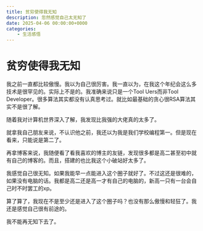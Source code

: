 ```yaml
---
title: 贫穷使得我无知
description: 忽然感觉自己太无知了
date: 2025-04-06 00:00:00+0000
categories:
    - 生活感悟
---
```


# 贫穷使得我无知

我之前一直都比较傲慢。我以为自己很厉害。我一直以为，在我这个年纪会这么多技术是很罕见的。实际上不是的。我准确来说只是一个Tool Uers而非Tool Developer。很多算法其实都没有认真思考过。就比如最基础的贪心很RSA算法其实不是很了解。

随着我对计算机世界深入了解，我发现比我强的大佬真的太多了。

就拿我自己朋友来说，不认识他之前，我还以为我是我们学校编程第一。但是现在看来，只能说是第二了。

再拿博客来说，我随便看了看我喜欢的博主的友链，发现很多都是高二甚至初中就有自己的博客的。而且，搭建的也比我这个小破站好太多了。

我感觉自己很无知。如果我能早一点能进入这个圈子就好了。不过这还是很难的，如果没有电脑的话。我都是高二还是高一才有自己的电脑的，新高一只有一台会自己时不时罢工的xp。

算了算了，我现在不是至少还是进入了这个圈子吗？也没有那么傲慢和轻狂了。我还是感觉自己很有前途的。

我不能再无知下去了。
